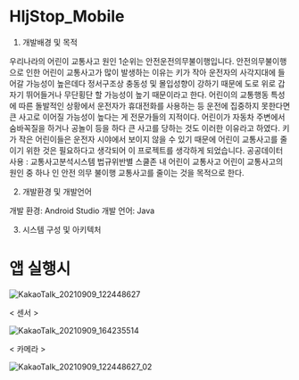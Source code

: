 # HljStop_Mobile

1. 개발배경 및 목적

 우리나라의 어린이 교통사고 원인 1순위는 안전운전의무불이행입니다. 안전의무불이행으로 인한 어린이 교통사고가 많이 발생하는 이유는 키가 작아 운전자의 사각지대에 들어갈 가능성이 높은데다 정서구조상 충동성 및 몰입성향이 강하기 때문에 도로 위로 갑자기 뛰어들거나 무단횡단 할 가능성이 높기 때문이라고 한다. 어린이의 교통행동 특성에 따른 돌발적인 상황에서 운전자가 휴대전화를 사용하는 등 운전에 집중하지 못한다면 큰 사고로 이어질 가능성이 높다는 게 전문가들의 지적이다. 어린이가 자동차 주변에서 숨바꼭질을 하거나 공놀이 등을 하다 큰 사고를 당하는 것도 이러한 이유라고 하였다. 키가 작은 어린이들은 운전자 시야에서 보이지 않을 수 있기 때문에 어린이 교통사고를 줄이기 위한 것은 필요하다고 생각되어 이 프로젝트를 생각하게 되었습니다.
공공데이터 사용 : 교통사고분석시스템 법규위반별 스쿨존 내 어린이 교통사고 
어린이 교통사고의 원인 중 하나 인 안전 의무 불이행 교통사고를 줄이는 것을 목적으로 한다.

2. 개발환경 및 개발언어

개발 환경: Android Studio
개발 언어: Java

3. 시스템 구성 및 아키텍처

# 앱 실행시
![KakaoTalk_20210909_122448627](https://user-images.githubusercontent.com/87680486/132618509-191ba85b-4ba5-4b3b-a04a-8a6b44193d8f.jpg)

< 센서 >

![KakaoTalk_20210909_164235514](https://user-images.githubusercontent.com/87680486/132644451-340f818d-25d3-4958-9340-317bc6d34906.jpg)

< 카메라 >

![KakaoTalk_20210909_122448627_02](https://user-images.githubusercontent.com/87680486/132617483-79978848-54e4-4054-b80b-da00d894ebce.jpg)


